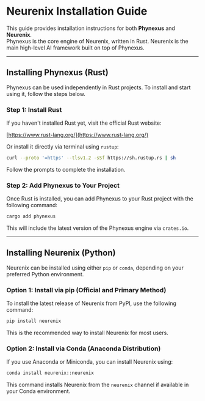 # Neurenix Installation Guide

This guide provides installation instructions for both **Phynexus** and **Neurenix**.  
Phynexus is the core engine of Neurenix, written in Rust. Neurenix is the main high-level AI framework built on top of Phynexus.

---

## Installing Phynexus (Rust)

Phynexus can be used independently in Rust projects. To install and start using it, follow the steps below.

### Step 1: Install Rust

If you haven't installed Rust yet, visit the official Rust website:

[https://www.rust-lang.org/](https://www.rust-lang.org/)

Or install it directly via terminal using `rustup`:

```bash
curl --proto '=https' --tlsv1.2 -sSf https://sh.rustup.rs | sh
```

Follow the prompts to complete the installation.

### Step 2: Add Phynexus to Your Project

Once Rust is installed, you can add Phynexus to your Rust project with the following command:

```bash
cargo add phynexus
```

This will include the latest version of the Phynexus engine via `crates.io`.

---

## Installing Neurenix (Python)

Neurenix can be installed using either `pip` or `conda`, depending on your preferred Python environment.

### Option 1: Install via pip (Official and Primary Method)

To install the latest release of Neurenix from PyPI, use the following command:

```bash
pip install neurenix
```

This is the recommended way to install Neurenix for most users.

### Option 2: Install via Conda (Anaconda Distribution)

If you use Anaconda or Miniconda, you can install Neurenix using:

```bash
conda install neurenix::neurenix
```

This command installs Neurenix from the `neurenix` channel if available in your Conda environment.
